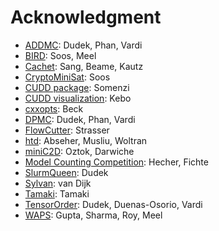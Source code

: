 # Acknowledgment
- [ADDMC](https://github.com/vardigroup/ADDMC): Dudek, Phan, Vardi
- [BIRD](https://github.com/meelgroup/approxmc): Soos, Meel
- [Cachet](https://cs.rochester.edu/u/kautz/Cachet): Sang, Beame, Kautz
- [CryptoMiniSat](https://github.com/msoos/cryptominisat): Soos
- [CUDD package](https://github.com/ivmai/cudd): Somenzi
- [CUDD visualization](https://davidkebo.com/cudd#cudd6): Kebo
- [cxxopts](https://github.com/jarro2783/cxxopts): Beck
- [DPMC](https://github.com/vardigroup/DPMC): Dudek, Phan, Vardi
- [FlowCutter](https://github.com/kit-algo/flow-cutter-pace17): Strasser
- [htd](https://github.com/mabseher/htd): Abseher, Musliu, Woltran
- [miniC2D](http://reasoning.cs.ucla.edu/minic2d): Oztok, Darwiche
- [Model Counting Competition](https://mccompetition.org): Hecher, Fichte
- [SlurmQueen](https://github.com/Kasekopf/SlurmQueen): Dudek
- [Sylvan](https://trolando.github.io/sylvan): van Dijk
- [Tamaki](https://github.com/TCS-Meiji/PACE2017-TrackA): Tamaki
- [TensorOrder](https://github.com/vardigroup/TensorOrder): Dudek, Duenas-Osorio, Vardi
- [WAPS](https://github.com/meelgroup/WAPS): Gupta, Sharma, Roy, Meel
